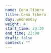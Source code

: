 ```yaml
---
name: Cena libera
title: Cena libera
day: wednesday
weight: 4
start_time: 20:30
end_time: 22:00
draft: false
context: ""
---
```

